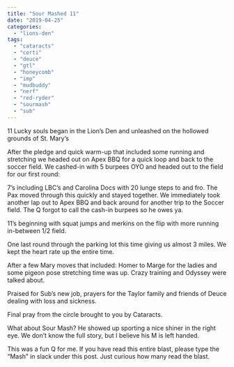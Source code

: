 ```yaml
---
title: "Sour Mashed 11"
date: "2019-04-25"
categories: 
  - "lions-den"
tags: 
  - "cataracts"
  - "corti"
  - "deuce"
  - "gtl"
  - "honeycomb"
  - "imp"
  - "mudbuddy"
  - "nerf"
  - "red-ryder"
  - "sourmash"
  - "sub"
---
```


11 Lucky souls began in the Lion’s Den and unleashed on the hollowed grounds of St. Mary’s

After the pledge and quick warm-up that included some running and stretching we headed out on Apex BBQ for a quick loop and back to the soccer field. We cashed-in with 5 burpees OYO and headed out to the field for our first round:

7’s including LBC’s and Carolina Docs with 20 lunge steps to and fro. The Pax moved through this quickly and stayed together. We immediately took another lap out to Apex BBQ and back around for another trip to the Soccer field. The Q forgot to call the cash-in burpees so he owes ya.

11’s beginning with squat jumps and merkins on the flip with more running in-between 1/2 field.

One last round through the parking lot this time giving us almost 3 miles. We kept the heart rate up the entire time.

After a few Mary moves that included: Homer to Marge for the ladies and some pigeon pose stretching time was up. Crazy training and Odyssey were talked about.

Praised for Sub’s new job, prayers for the Taylor family and friends of Deuce dealing with loss and sickness.

Final pray from the circle brought to you by Cataracts.

What about Sour Mash? He showed up sporting a nice shiner in the right eye. We don’t know the full story, but I believe his M is left handed.

This was a fun Q for me. If you have read this entire blast, please type the “Mash” in slack under this post. Just curious how many read the blast.
